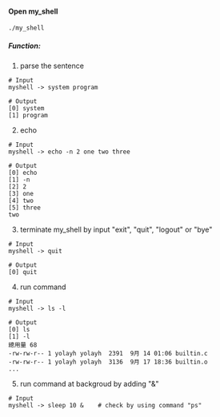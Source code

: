 
#### Open my_shell
```
./my_shell
```

##### Function:

1. parse the sentence
```
# Input
myshell -> system program

# Output
[0] system
[1] program
```

2. echo
```
# Input
myshell -> echo -n 2 one two three

# Output
[0] echo
[1] -n
[2] 2
[3] one
[4] two
[5] three
two
```

3. terminate my_shell by input "exit", "quit", "logout" or "bye"
```
# Input
myshell -> quit

# Output
[0] quit
```

4. run command
```
# Input
myshell -> ls -l

# Output
[0] ls
[1] -l
總用量 68
-rw-rw-r-- 1 yolayh yolayh  2391  9月 14 01:06 builtin.c
-rw-rw-r-- 1 yolayh yolayh  3136  9月 17 18:36 builtin.o
...
```

5. run command at backgroud by adding "&"
```
# Input
myshell -> sleep 10 &    # check by using command "ps"
```

